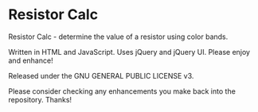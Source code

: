 Resistor Calc
============
Resistor Calc - determine the value of a resistor using color bands.

Written in HTML and JavaScript. Uses jQuery and jQuery UI. Please enjoy and enhance!

Released under the GNU GENERAL PUBLIC LICENSE v3.

Please consider checking any enhancements you make back into the repository. Thanks!
